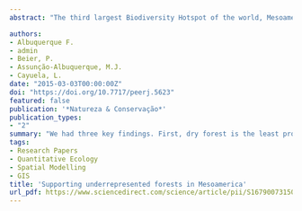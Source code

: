 ```yaml
---
abstract: "The third largest Biodiversity Hotspot of the world, Mesoamerican forests are declining due to human pressures. Based on species distribution models calibrated for 1224 native tree species in Mesoamerica, we identified high-value forest conservation areas at the resolution of a 10 km × 10 km cells using the Zonation Reserve Selection software, and investigated whether these high-value forest conservation areas are well represented by the World Database on Protected Areas network. We had three key findings. First, dry forest is the least protected biome in Mesoamerica (4.5% protected), indicating that further action to safeguard this biome is warranted. Secondly, the poor overlap between protected areas and high-value forest conservation areas found herein may provide evidence that the establishment of protected areas may not be fully accounting for tree priority rank map. Third, high percentages of forest cover and high-value forest conservation areas still need to be represented by the protected areas network. Because deforestation rates are still increasing in this region, Mesoamerica needs funding and coordinated action by policy makers, national and local governmental and non-governmental organizations, conservationists and other stakeholders."

authors:
- Albuquerque F.
- admin
- Beier, P.
- Assunção-Albuquerque, M.J.
- Cayuela, L.
date: "2015-03-03T00:00:00Z"
doi: "https://doi.org/10.7717/peerj.5623"
featured: false
publication: '*Natureza & Conservação*'
publication_types:
- "2"
summary: "We had three key findings. First, dry forest is the least protected biome in Mesoamerica (4.5% protected), indicating that further action to safeguard this biome is warranted. Secondly, the poor overlap between protected areas and high-value forest conservation areas found herein may provide evidence that the establishment of protected areas may not be fully accounting for tree priority rank map. Third, high percentages of forest cover and high-value forest conservation areas still need to be represented by the protected areas network. Because deforestation rates are still increasing in this region, Mesoamerica needs funding and coordinated action by policy makers, national and local governmental and non-governmental organizations, conservationists and other stakeholders."
tags:
- Research Papers
- Quantitative Ecology
- Spatial Modelling
- GIS
title: 'Supporting underrepresented forests in Mesoamerica'
url_pdf: https://www.sciencedirect.com/science/article/pii/S167900731500002X/pdfft?md5=01a3e89a42246ab4da2af34d4cc171cb&pid=1-s2.0-S167900731500002X-main.pdf
---
```


